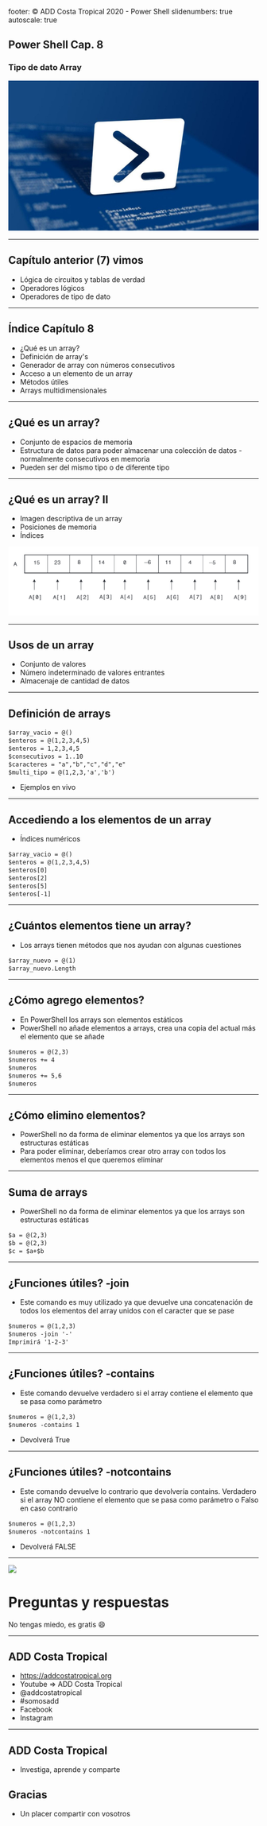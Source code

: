 footer: © ADD Costa Tropical 2020 - Power Shell
slidenumbers: true
autoscale: true

<!-- slide-transition: true -->

## Power Shell Cap. 8

### Tipo de dato Array

![](WindowsPowerShell.jpg)

---

## Capítulo anterior (7) vimos

- Lógica de circuitos y tablas de verdad
- Operadores lógicos
- Operadores de tipo de dato

---

## Índice Capítulo 8

- ¿Qué es un array?
- Definición de array's
- Generador de array con números consecutivos
- Acceso a un elemento de un array
- Métodos útiles
- Arrays multidimensionales

---

## ¿Qué es un array?

- Conjunto de espacios de memoria
- Estructura de datos para poder almacenar una colección de datos - normalmente consecutivos en memoria
- Pueden ser del mismo tipo o de diferente tipo

---

## ¿Qué es un array? II

- Imagen descriptiva de un array
- Posiciones de memoria
- Índices

![inline](array.png)

---

## Usos de un array

- Conjunto de valores
- Número indeterminado de valores entrantes
- Almacenaje de cantidad de datos

---

## Definición de arrays

```
$array_vacio = @()
$enteros = @(1,2,3,4,5)
$enteros = 1,2,3,4,5
$consecutivos = 1..10
$caracteres = "a","b","c","d","e"
$multi_tipo = @(1,2,3,'a','b')
```

- Ejemplos en vivo

---

## Accediendo a los elementos de un array

- Índices numéricos

```
$array_vacio = @()
$enteros = @(1,2,3,4,5)
$enteros[0]
$enteros[2]
$enteros[5]
$enteros[-1]
```

---

## ¿Cuántos elementos tiene un array?

- Los arrays tienen métodos que nos ayudan con algunas cuestiones

```
$array_nuevo = @(1)
$array_nuevo.Length
```

---

## ¿Cómo agrego elementos?

- En PowerShell los arrays son elementos estáticos
- PowerShell no añade elementos a arrays, crea una copia del actual más el elemento que se añade

```
$numeros = @(2,3)
$numeros += 4
$numeros
$numeros += 5,6
$numeros
```

---

## ¿Cómo elimino elementos?

- PowerShell no da forma de eliminar elementos ya que los arrays son estructuras estáticas
- Para poder eliminar, deberíamos crear otro array con todos los elementos menos el que queremos eliminar

---

## Suma de arrays

- PowerShell no da forma de eliminar elementos ya que los arrays son estructuras estáticas

```
$a = @(2,3)
$b = @(2,3)
$c = $a+$b
```

---

## ¿Funciones útiles? -join

- Este comando es muy utilizado ya que devuelve una concatenación de todos los elementos del array unidos con el caracter que se pase

```
$numeros = @(1,2,3)
$numeros -join '-'
Imprimirá '1-2-3'
```

---

## ¿Funciones útiles? -contains

- Este comando devuelve verdadero si el array contiene el elemento que se pasa como parámetro

```
$numeros = @(1,2,3)
$numeros -contains 1
```

- Devolverá True

---

## ¿Funciones útiles? -notcontains

- Este comando devuelve lo contrario que devolvería contains. Verdadero si el array NO contiene el elemento que se pasa como parámetro o Falso en caso contrario

```
$numeros = @(1,2,3)
$numeros -notcontains 1
```

- Devolverá FALSE

---

![](https://media.giphy.com/media/26BRzQS5HXcEWM7du/giphy.gif)

# Preguntas y respuestas

No tengas miedo, es gratis :smile:

---

## ADD Costa Tropical

- https://addcostatropical.org
- Youtube => ADD Costa Tropical
- @addcostatropical
- #somosadd
- Facebook
- Instagram

---

## ADD Costa Tropical

- Investiga, aprende y comparte

## Gracias

- Un placer compartir con vosotros
